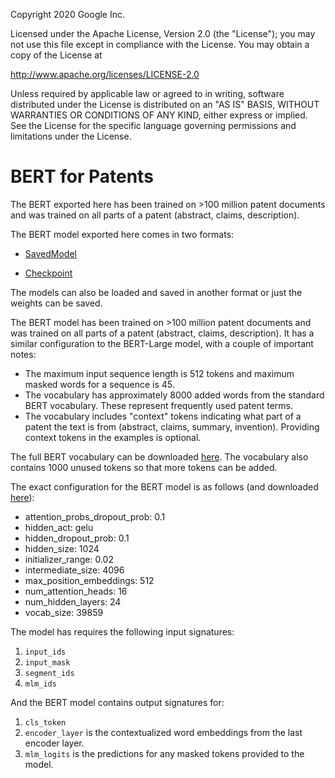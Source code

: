 Copyright 2020 Google Inc.

Licensed under the Apache License, Version 2.0 (the "License"); you may not use this file except in compliance with the License. You may obtain a copy of the License at

http://www.apache.org/licenses/LICENSE-2.0

Unless required by applicable law or agreed to in writing, software distributed under the License is distributed on an "AS IS" BASIS, WITHOUT WARRANTIES OR CONDITIONS OF ANY KIND, either express or implied. See the License for the specific language governing permissions and limitations under the License.

# BERT for Patents

The BERT exported here has been trained on >100 million patent documents and was trained on all parts of a patent (abstract, claims, description).

The BERT model exported here comes in two formats:

* [SavedModel](https://storage.googleapis.com/patents-public-data-github/saved_model.zip)

* [Checkpoint](https://storage.googleapis.com/patents-public-data-github/checkpoint.zip)

The models can also be loaded and saved in another format or just the weights can be saved.

The BERT model has been trained on >100 million patent documents and was trained on all parts of a patent (abstract, claims, description). It has a similar configuration to the BERT-Large model, with a couple of important notes:

* The maximum input sequence length is 512 tokens and maximum masked words for a sequence is 45.
* The vocabulary has approximately 8000 added words from the standard BERT vocabulary. These represent frequently used patent terms.
* The vocabulary includes "context" tokens indicating what part of a patent the text is from (abstract, claims, summary, invention). Providing context tokens in the examples is optional.

The full BERT vocabulary can be downloaded [here](https://storage.googleapis.com/patents-public-data-github/bert_for_patents_vocab_39k.txt). The vocabulary also contains 1000 unused tokens so that more tokens can be added.

The exact configuration for the BERT model is as follows (and downloaded [here](https://storage.googleapis.com/patents-public-data-github/bert_for_patents_large_config.json)):

* attention_probs_dropout_prob: 0.1
* hidden_act: gelu
* hidden_dropout_prob: 0.1
* hidden_size: 1024
* initializer_range: 0.02
* intermediate_size: 4096
* max_position_embeddings: 512
* num_attention_heads: 16
* num_hidden_layers: 24
* vocab_size: 39859

The model has requires the following input signatures:
1. `input_ids`
2. `input_mask`
3. `segment_ids`
4. `mlm_ids`

And the BERT model contains output signatures for:
1. `cls_token`
2. `encoder_layer` is the contextualized word embeddings from the last encoder layer.
3. `mlm_logits` is the predictions for any masked tokens provided to the model.
